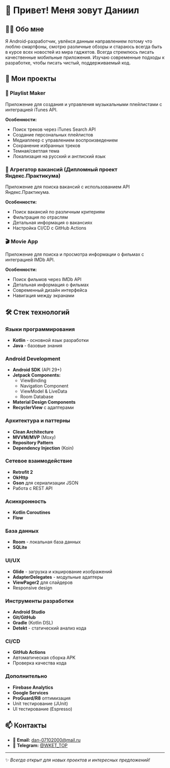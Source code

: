 # 👋 Привет! Меня зовут Даниил

## 👨‍💻 Обо мне
Я Android-разработчик, увлёкся данным направлением потому что люблю смартфоны, смотрю различные обзоры и стараюсь всегда быть в курсе всех новостей из мира гаджетов.
Всегда стремлюсь писать качественные мобильные приложения. Изучаю современные подходы к разработке, чтобы писать чистый, поддерживаемый код.

## 🚀 Мои проекты

### 🎵 Playlist Maker
Приложение для создания и управления музыкальными плейлистами с интеграцией iTunes API.

**Особенности:**
- Поиск треков через iTunes Search API
- Создание персональных плейлистов
- Медиаплеер с управлением воспроизведением
- Сохранение избранных треков
- Темная/светлая тема
- Локализация на русский и англиский язык

### 💼 Агрегатор вакансий (Дипломный проект Яндекс.Практикума)
Приложение для поиска вакансий с использованием API Яндекс.Практикума.

**Особенности:**
- Поиск вакансий по различным критериям
- Фильтрация по отраслям
- Детальная информация о вакансиях
- Настройка CI/CD с GitHub Actions

### 🎬 Movie App
Приложение для поиска и просмотра информации о фильмах c интеграцией IMDb API.

**Особенности:**
- Поиск фильмов через IMDb API
- Детальная информация о фильмах
- Современный дизайн интерфейса
- Навигация между экранами

## 🛠️ Стек технологий

### Языки программирования
- **Kotlin** - основной язык разработки
- **Java** - базовые знания

### Android Development
- **Android SDK** (API 29+)
- **Jetpack Components:**
  - ViewBinding
  - Navigation Component
  - ViewModel & LiveData
  - Room Database
- **Material Design Components**
- **RecyclerView** с адаптерами

### Архитектура и паттерны
- **Clean Architecture**
- **MVVM/MVP** (Moxy)
- **Repository Pattern**
- **Dependency Injection** (Koin)

### Сетевое взаимодействие
- **Retrofit 2**
- **OkHttp**
- **Gson** для сериализации JSON
- Работа с REST API

### Асинхронность
- **Kotlin Coroutines**
- **Flow**

### База данных
- **Room** - локальная база данных
- **SQLite**

### UI/UX
- **Glide** - загрузка и кэширование изображений
- **AdapterDelegates** - модульные адаптеры
- **ViewPager2** для слайдеров
- Responsive design

### Инструменты разработки
- **Android Studio**
- **Git/GitHub**
- **Gradle** (Kotlin DSL)
- **Detekt** - статический анализ кода

### CI/CD
- **GitHub Actions**
- Автоматическая сборка APK
- Проверка качества кода

### Дополнительно
- **Firebase Analytics**
- **Google Services**
- **ProGuard/R8** оптимизация
- Unit тестирование (JUnit)
- UI тестирование (Espresso)

## 📫 Контакты

- 📧 **Email:** [dan-07102000@mail.ru](mailto:dan-07102000@mail.ru)
- 📱 **Telegram:** [@WKET_TOP](https://t.me/WKET_TOP)

---
✨ *Всегда открыт для новых проектов и интересных предложений!*
